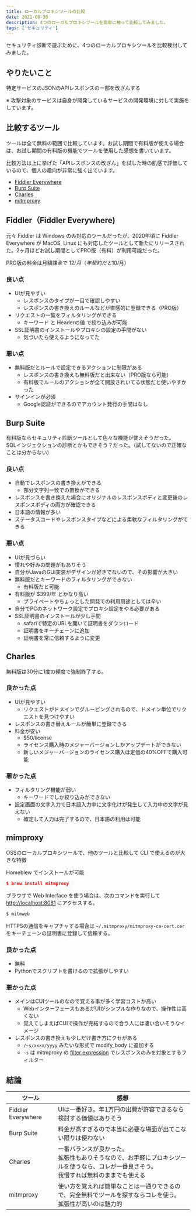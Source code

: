 ```yaml
---
title: ローカルプロキシツールの比較
date: 2021-06-30
description: 4つのローカルプロキシツールを簡単に触って比較してみました。
tags: ['セキュリティ']
---
```


セキュリティ診断で遊ぶために、4つのローカルプロキシツールを比較検討してみました。

## やりたいこと
特定サービスのJSONのAPIレスポンスの一部を改ざんする

※ 攻撃対象のサービスは自身が開発しているサービスの開発環境に対して実施をしています。

## 比較するツール
ツールは全て無料の範囲で比較しています。お試し期間で有料版が使える場合は、お試し期間の有料版の機能でツールを使用した感想を書いています。

比較方法は上に挙げた「APIレスポンスの改ざん」を試した時の肌感で評価しているので、個人の趣向が非常に強く出ています。

- [Fiddler Everywhere]([https://www.telerik.com/fiddler/fiddler-everywhere](https://www.telerik.com/fiddler/fiddler-everywhere))
- [Burp Suite]([https://portswigger.net/burp/communitydownload](https://portswigger.net/burp/communitydownload))
- [Charles]([https://www.charlesproxy.com/](https://www.charlesproxy.com/))
- [mitmproxy](https://mitmproxy.org/)

## Fiddler（Fiddler Everywhere)
元々 Fiddler は Windows のみ対応のツールだったが、2020年頃に Fiddler Everywhere が MacOS, Linux にも対応したツールとして新たにリリースされた。2ヶ月ほどお試し期間としてPRO版（有料）が利用可能だった。

PRO版の料金は月額課金で $12/月 （年契約だと 10$/月）

### 良い点

- UIが見やすい
    - レスポンスのタイプが一目で確認しやすい
    - レスポンスの書き換えのルールなどが直感的に登録できる（PRO版）
- リクエストの一覧をフィルタリングができる
    - キーワード と Headerの値 で絞り込みが可能
- SSL証明書のインストールやプロキシの設定の手間がない
    - 気づいたら使えるようになってた

### 悪い点

- 無料版だとルールで設定できるアクションに制限がある
    - レスポンスの書き換えも無料版だと出来ない（PRO版なら可能）
    - 有料版でルールのアクションが全て開放されいてる状態だと使いやすかった
- サインインが必須
    - Google認証ができるのでアカウント発行の手間はなし

## Burp Suite

有料版ならセキュリティ診断ツールとして色々な機能が使えそうだった。  
SQLインジェクションの診断とかもできそう？だった。（試してないので正確なことは分からない）

### 良い点

- 自動でレスポンスの書き換えができる
    - 部分文字列一致での置換ができる
- レスポンスを書き換えた場合にオリジナルのレスポンスボディと変更後のレスポンスボディの両方が確認できる
- 日本語の情報が多い
- ステータスコードやレスポンスタイプなどによる柔軟なフィルタリングができる

### 悪い点

- UIが見づらい
- 慣れや好みの問題がもありそう
- 自分がJavaのGUI実装がデザインが好きでないので、その影響が大きい
- 無料版だとキーワードのフィルタリングができない
    - 有料版だと可能
- 有料版が $399/年 とかなり高い
    - プライベートやちょっとした開発での利用用途としては辛い
- 自分でPCのネットワーク設定でプロキシ設定をやる必要がある
- SSL証明書のインストールが少し手間
    - safariで特定のURLを開いて証明書をダウンロード
    - 証明書をキーチェーンに追加
    - 証明書を常に信頼するように変更

## Charles

無料版は30分に1度の頻度で強制終了する。

### 良かった点

- UIが見やすい
    - リクエストがドメインでグルーピングされるので、ドメイン単位でリクエストを見つけやすい
- レスポンスの書き替えルールが簡単に登録できる
- 料金が安い
    - $50/license
    - ライセンス購入時のメジャーバージョンしかアップデートができない
    - 新しいメジャーバージョンのライセンス購入は定価の40%OFFで購入可能

### 悪かった点

- フィルタリング機能が弱い
    - キーワードでしか絞り込みができない
- 設定画面の文字入力で日本語入力中に文字化けが発生して入力中の文字が見えない
    - 確定して入力は完了するので、日本語の利用は可能

## mimproxy

OSSのローカルプロキシツールで、他のツールと比較して CLI で使えるのが大きな特徴

Homeblew でインストールが可能

```json
$ brew install mitmproxy
```

ブラウザで Web Interface を使う場合は、次のコマンドを実行して [http://localhost:8081](http://localhost:8081) にアクセスする。

```sh
$ mitmweb
```

HTTPSの通信をキャプチャする場合は `~/.mitmproxy/mitmproxy-ca-cert.cer` をキーチェーンの証明書に登録して信頼する。

### 良かった点
- 無料
- Pythonでスクリプトを書けるので拡張がしやすい

### 悪かった点
- メインはCUIツールのなので覚える事が多く学習コストが高い
    - WebインターフェースもあるがUIがシンプルな作りなので、操作性は高くない
    - 覚えてしまえばCUIで操作が完結するので合う人には凄い合いそうなイメージ
- レスポンスの書き換えも少しだけ書き方にクセがある
    - `/~s/xxxx/yyyy` みたいな形式で modify_body に追加する
    - `~s` は mitmproxy の [filter expression](https://docs.mitmproxy.org/stable/concepts-filters/) でレスポンスのみを対象とするフィルター


## 結論

|ツール|感想|
|--|--|
|Fiddler Everywhere|UIは一番好き。年1万円の出費が許容できるなら検討する価値はありそう|
|Burp Suite|料金が高すぎるので本当に必要な場面が出てこない限りは使わない|
|Charles|一番バランスが良かった。<br>拡張性もありそうなので、お手軽にプロキシツールを使うなら、コレが一番良さそう。<br>我慢すれば無料のままでも使える|
|mitmproxy|使い方を覚えれば簡単なことは一通りできるので、完全無料でツールを探すならコレを使う。<br>拡張性が高いのは魅力的|

